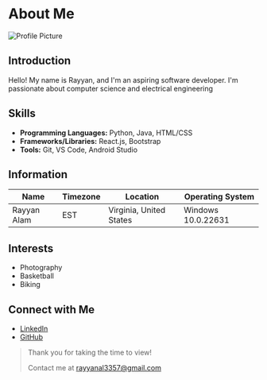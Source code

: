 # About Me

![Profile Picture](profile.jpg)

## Introduction

Hello! My name is Rayyan, and I'm an aspiring software developer. I'm passionate about computer science and electrical engineering

## Skills

- **Programming Languages:** Python, Java, HTML/CSS
- **Frameworks/Libraries:** React.js, Bootstrap
- **Tools:** Git, VS Code, Android Studio

## Information

| Name                | Timezone | Location | Operating System     |
|-----------------------|---------------------|----------|----------|
| Rayyan Alam   | EST | Virginia, United States   | Windows 10.0.22631|

## Interests

- Photography
- Basketball
- Biking

## Connect with Me

- [LinkedIn]([https://www.linkedin.com/in/your-profile](https://www.linkedin.com/in/rayyan-alam-a2349324b/))
- [GitHub]([https://github.com/your-username](https://github.com/rlam20))

> Thank you for taking the time to view!
> 
> Contact me at rayyanal3357@gmail.com

